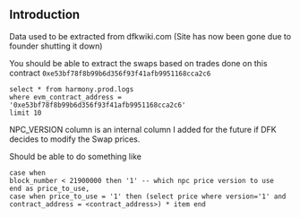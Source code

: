 ## Introduction
Data used to be extracted from dfkwiki.com (Site has now been gone due to founder shutting it down)

You should be able to extract the swaps based on trades done on this contract `0xe53bf78f8b99b6d356f93f41afb9951168cca2c6`

```
select * from harmony.prod.logs
where evm_contract_address = '0xe53bf78f8b99b6d356f93f41afb9951168cca2c6'
limit 10
```

NPC_VERSION column is an internal column I added for the future if DFK decides to modify the Swap prices.

Should be able to do something like

```
case when
block_number < 21900000 then '1' -- which npc price version to use
end as price_to_use,
case when price_to_use = '1' then (select price where version='1' and contract_address = <contract_address>) * item end
```

